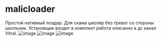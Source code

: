 # malicloader
Простой нативный лоадер.
Для скама школяр без тревог со стороны школьник. Установщик входит в комплект работа описанно в дс канал Vitral.
![image](https://github.com/higevoltage/malicloader/assets/123629387/f05f8654-b558-4a07-b64f-0fe35291659c)
![image](https://github.com/higevoltage/malicloader/assets/123629387/dc277d2b-ffe0-4da4-9cf4-44b627eaf2ce)
![image](https://github.com/higevoltage/malicloader/assets/123629387/960170fd-220b-43fb-9307-982b29a3aee6)



